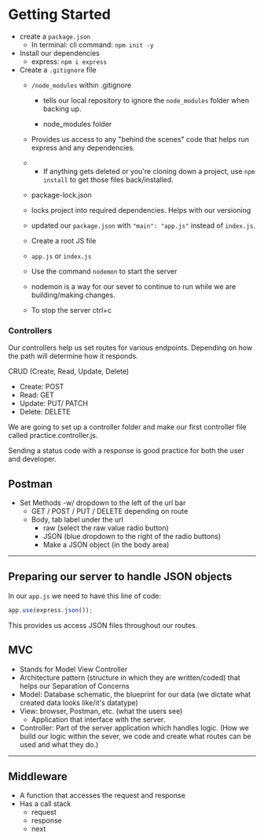 # Getting Started
- create a `package.json` 
  - In terminal: cli command: `npm init -y`
- Install our dependencies
  - express: `npm i express`
- Create a `.gitignore` file
  - `/node_modules` within .gitignore
    - tells our local repository to ignore the `node_modules` folder when backing up.


    - node_modules folder
  - Provides us access to any "behind the scenes" code that helps run express and any dependencies.
  - - If anything gets deleted or you're cloning down a project, use `npm install` to get those files back/installed.

  - package-lock.json
  - locks project into required dependencies. Helps with our versioning
  - updated our `package.json` with `"main": "app.js"` instead of `index.js`.


  - Create a root JS file
  - `app.js` or `index.js`

  - Use the command `nodemon` to start the server
  - nodemon is a way for our sever to continue to run while we are building/making changes.
  - To stop the server ctrl+c




### Controllers
Our controllers help us set routes for various endpoints. Depending on how the path will determine how it responds.

CRUD (Create, Read, Update, Delete)
- Create: POST
- Read: GET
- Update: PUT/ PATCH
- Delete: DELETE

We are going to set up a controller folder and make our first controller file called practice.controller.js.



Sending a status code with a response is good practice for both the user and developer.

## Postman
- Set Methods -w/ dropdown to the left of the url bar
  - GET / POST / PUT / DELETE depending on route
  - Body, tab label under the url
    - raw (select the raw value radio button)
    - JSON (blue dropdown to the right of the radio buttons)
    - Make a JSON object (in the body area)

---
## Preparing our server to handle JSON objects
In our `app.js` we need to have this line of code:
```js
app.use(express.json());
```
This provides us access JSON files throughout our routes. 

## MVC
- Stands for Model View Controller
- Architecture pattern (structure in which they are written/coded) that helps our Separation of Concerns  
- Model: Database schematic, the blueprint for our data (we dictate what created data looks like/it's datatype)
- View: browser, Postman, etc. (what the users see)
  - Application that interface with the server.
- Controller: Part of the server application which handles logic. (How we build our logic within the sever, we code and create what routes can be used and what they do.) 

---

## Middleware 
- A function that accesses the request and response
- Has a call stack 
  - request
  - response
  - next
  
